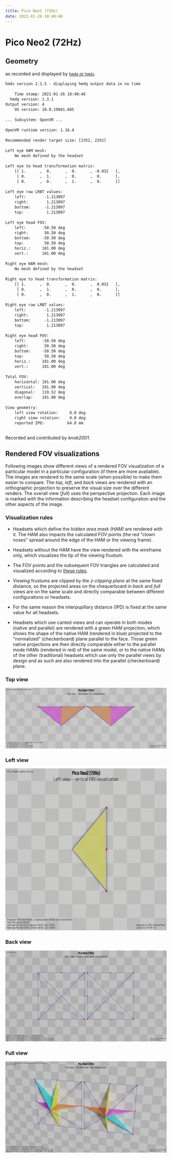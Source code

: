 ```yaml
---
title: Pico Neo2 (72Hz)
date: 2021-01-26 18:40:46
---
```

# Pico Neo2 (72Hz)

## Geometry

as recorded and displayed by [`hmdq` or `hmdv`](https://github.com/risa2000/hmdq).
```
hmdv version 2.1.5 - displaying hmdq output data in no time

    Time stamp: 2021-01-26 18:40:46
  hmdq version: 1.3.1
Output version: 4
    OS version: 10.0.19041.685

... Subsystem: OpenVR ...

OpenVR runtime version: 1.16.4

Recommended render target size: [2352, 2352]

Left eye HAM mesh:
    No mesh defined by the headset

Left eye to head transformation matrix:
    [[ 1.      ,  0.      ,  0.      , -0.032   ],
     [ 0.      ,  1.      ,  0.      ,  0.      ],
     [ 0.      ,  0.      ,  1.      ,  0.      ]]

Left eye raw LRBT values:
    left:        -1.213097
    right:        1.213097
    bottom:      -1.213097
    top:          1.213097

Left eye head FOV:
    left:       -50.50 deg
    right:       50.50 deg
    bottom:     -50.50 deg
    top:         50.50 deg
    horiz.:     101.00 deg
    vert.:      101.00 deg

Right eye HAM mesh:
    No mesh defined by the headset

Right eye to head transformation matrix:
    [[ 1.      ,  0.      ,  0.      ,  0.032   ],
     [ 0.      ,  1.      ,  0.      ,  0.      ],
     [ 0.      ,  0.      ,  1.      ,  0.      ]]

Right eye raw LRBT values:
    left:        -1.213097
    right:        1.213097
    bottom:      -1.213097
    top:          1.213097

Right eye head FOV:
    left:       -50.50 deg
    right:       50.50 deg
    bottom:     -50.50 deg
    top:         50.50 deg
    horiz.:     101.00 deg
    vert.:      101.00 deg

Total FOV:
    horizontal: 101.00 deg
    vertical:   101.00 deg
    diagonal:   119.52 deg
    overlap:    101.00 deg

View geometry:
    left view rotation:     0.0 deg
    right view rotation:    0.0 deg
    reported IPD:          64.0 mm


```
Recorded and contributed by _knob2001_.

## Rendered FOV visualizations

Following images show different views of a rendered FOV visualization of a
particular model in a particular configuration (if there are more available).
The images are rendered to the same scale (when possible) to make them easier
to compare. The _top_, _left_, and _back_ views are rendered with an
orthographic projection to preserve the visual size over the different renders.
The overall view (_full_) uses the perspective projection. Each image is marked
with the information describing the headset configuration and the other aspects
of the image.

### Visualization rules

* Headsets which define the _hidden area mask (HAM)_ are rendered with it. The
  HAM also impacts the calculated FOV points (the red "clown noses" spread
  around the edge of the HAM or the viewing frame).

* Headsets without the HAM have the view rendered with the wireframe only, which
  visualizes the tip of the viewing frustum.

* The FOV points and the subsequent FOV triangles are calculated and visualized
  according to [these
  rules](https://risa2000.github.io/vrdocs/docs/hmd_fov_calculation).

* Viewing frustums are clipped by the _z-clipping plane_ at the same fixed
  distance, so the projected areas on the chequerboard in _back_ and _full_
  views are on the same scale and directly comparable between different
  configurations or headsets.

* For the same reason the interpupillary distance (IPD) is fixed at the same
  value for all headsets.

* Headsets which use canted views and can operate in both modes (native and
  parallel) are rendered with a green HAM projection, which shows the shape of
  the native HAM (rendered in blue) projected to the "normalized"
  (checkerboard) plane parallel to the face. Those green native projections are
  then directly comparable either to the parallel mode HAMs (rendered in red)
  of the same model, or to the native HAMs of the other (traditional) headsets
  which use only the parallel views by design and as such are also rendered
  into the parallel (checkerboard) plane.

### Top view
[![Pico Neo2 (72Hz) - top view](../images/PicoNeo2_Native_R72_top.dmx.png)](../images/PicoNeo2_Native_R72_top.dmx.png)

### Left view
[![Pico Neo2 (72Hz) - left view](../images/PicoNeo2_Native_R72_left.dmx.png)](../images/PicoNeo2_Native_R72_left.dmx.png)

### Back view
[![Pico Neo2 (72Hz) - back view](../images/PicoNeo2_Native_R72_back.dmx.png)](../images/PicoNeo2_Native_R72_back.dmx.png)

### Full view
[![Pico Neo2 (72Hz) - full view](../images/PicoNeo2_Native_R72_over.dmx.png)](../images/PicoNeo2_Native_R72_over.dmx.png)

